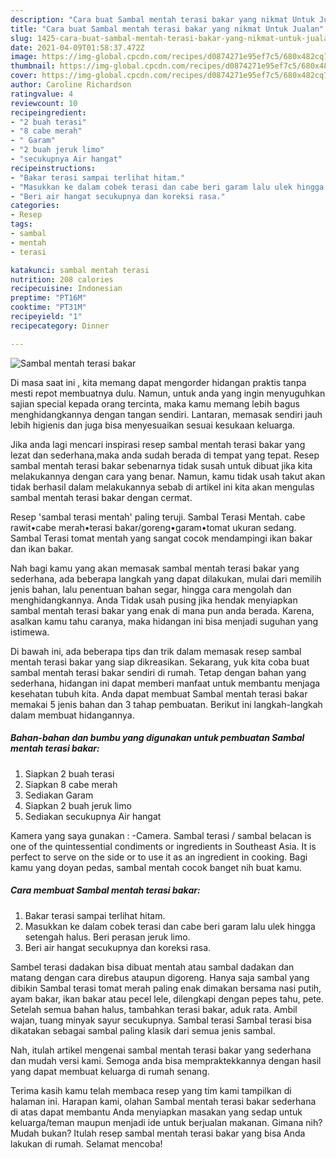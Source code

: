 ```yaml
---
description: "Cara buat Sambal mentah terasi bakar yang nikmat Untuk Jualan"
title: "Cara buat Sambal mentah terasi bakar yang nikmat Untuk Jualan"
slug: 1425-cara-buat-sambal-mentah-terasi-bakar-yang-nikmat-untuk-jualan
date: 2021-04-09T01:58:37.472Z
image: https://img-global.cpcdn.com/recipes/d0874271e95ef7c5/680x482cq70/sambal-mentah-terasi-bakar-foto-resep-utama.jpg
thumbnail: https://img-global.cpcdn.com/recipes/d0874271e95ef7c5/680x482cq70/sambal-mentah-terasi-bakar-foto-resep-utama.jpg
cover: https://img-global.cpcdn.com/recipes/d0874271e95ef7c5/680x482cq70/sambal-mentah-terasi-bakar-foto-resep-utama.jpg
author: Caroline Richardson
ratingvalue: 4
reviewcount: 10
recipeingredient:
- "2 buah terasi"
- "8 cabe merah"
- " Garam"
- "2 buah jeruk limo"
- "secukupnya Air hangat"
recipeinstructions:
- "Bakar terasi sampai terlihat hitam."
- "Masukkan ke dalam cobek terasi dan cabe beri garam lalu ulek hingga setengah halus. Beri perasan jeruk limo."
- "Beri air hangat secukupnya dan koreksi rasa."
categories:
- Resep
tags:
- sambal
- mentah
- terasi

katakunci: sambal mentah terasi 
nutrition: 208 calories
recipecuisine: Indonesian
preptime: "PT16M"
cooktime: "PT31M"
recipeyield: "1"
recipecategory: Dinner

---
```



![Sambal mentah terasi bakar](https://img-global.cpcdn.com/recipes/d0874271e95ef7c5/680x482cq70/sambal-mentah-terasi-bakar-foto-resep-utama.jpg)

Di masa  saat ini , kita memang dapat mengorder hidangan praktis tanpa mesti repot membuatnya dulu. Namun, untuk anda yang ingin menyuguhkan sajian special kepada orang tercinta, maka kamu memang lebih bagus menghidangkannya dengan tangan sendiri. Lantaran, memasak sendiri jauh lebih higienis dan juga bisa menyesuaikan sesuai kesukaan keluarga.

Jika anda lagi mencari inspirasi resep sambal mentah terasi bakar yang lezat dan sederhana,maka anda sudah berada di tempat yang tepat. Resep sambal mentah terasi bakar  sebenarnya tidak susah untuk dibuat jika kita melakukannya dengan cara yang benar. Namun, kamu tidak usah takut akan tidak berhasil dalam melakukannya 
sebab di artikel ini kita akan mengulas sambal mentah terasi bakar dengan cermat.  

Resep &#39;sambal terasi mentah&#39; paling teruji. Sambal Terasi Mentah. cabe rawit•cabe merah•terasi bakar/goreng•garam•tomat ukuran sedang. Sambal Terasi tomat mentah yang sangat cocok mendampingi ikan bakar dan ikan bakar.

Nah bagi kamu yang akan memasak sambal mentah terasi bakar yang sederhana, ada beberapa langkah yang dapat dilakukan, mulai dari memilih jenis bahan, lalu penentuan bahan segar, hingga cara mengolah dan menghidangkannya. Anda Tidak usah pusing jika hendak menyiapkan sambal mentah terasi bakar yang enak di mana pun anda berada. Karena, asalkan kamu  tahu caranya, maka hidangan ini bisa menjadi suguhan yang istimewa.

Di bawah ini, ada beberapa tips dan trik dalam memasak resep sambal mentah terasi bakar yang siap dikreasikan. Sekarang, yuk kita coba buat sambal mentah terasi bakar sendiri di rumah. Tetap dengan bahan yang sederhana, hidangan ini dapat memberi manfaat untuk membantu menjaga kesehatan tubuh kita. Anda dapat membuat Sambal mentah terasi bakar memakai 5 jenis bahan dan 3 tahap pembuatan. Berikut ini langkah-langkah dalam membuat hidangannya.

<!--inarticleads1-->

##### Bahan-bahan dan bumbu yang digunakan untuk pembuatan Sambal mentah terasi bakar:

1. Siapkan 2 buah terasi
1. Siapkan 8 cabe merah
1. Sediakan  Garam
1. Siapkan 2 buah jeruk limo
1. Sediakan secukupnya Air hangat


Kamera yang saya gunakan : -Camera. Sambal terasi / sambal belacan is one of the quintessential condiments or ingredients in Southeast Asia. It is perfect to serve on the side or to use it as an ingredient in cooking. Bagi kamu yang doyan pedas, sambal mentah cocok banget nih buat kamu. 

<!--inarticleads2-->

##### Cara membuat Sambal mentah terasi bakar:

1. Bakar terasi sampai terlihat hitam.
1. Masukkan ke dalam cobek terasi dan cabe beri garam lalu ulek hingga setengah halus. Beri perasan jeruk limo.
1. Beri air hangat secukupnya dan koreksi rasa.


Sambel terasi dadakan bisa dibuat mentah atau sambal dadakan dan matang dengan cara direbus ataupun digoreng. Hanya saja sambal yang dibikin Sambal terasi tomat merah paling enak dimakan bersama nasi putih, ayam bakar, ikan bakar atau pecel lele, dilengkapi dengan pepes tahu, pete. Setelah semua bahan halus, tambahkan terasi bakar, aduk rata. Ambil wajan, tuang minyak sayur secukupnya. Sambal terasi Sambal terasi bisa dikatakan sebagai sambal paling klasik dari semua jenis sambal. 

Nah, itulah artikel mengenai  sambal mentah terasi bakar  yang sederhana dan mudah versi kami. Semoga anda bisa mempraktekkannya dengan hasil yang dapat membuat keluarga di rumah senang. 

Terima kasih kamu telah membaca resep yang tim kami tampilkan di halaman ini. Harapan kami, olahan  Sambal mentah terasi bakar sederhana di atas dapat membantu Anda menyiapkan masakan yang sedap untuk keluarga/teman maupun menjadi ide untuk berjualan makanan. Gimana nih? Mudah bukan? Itulah resep sambal mentah terasi bakar yang bisa Anda lakukan di rumah. Selamat mencoba!

